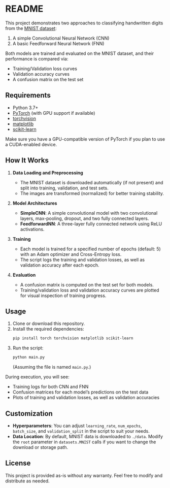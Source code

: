 # README

This project demonstrates two approaches to classifying handwritten digits from the [MNIST dataset](http://yann.lecun.com/exdb/mnist/):
1. A simple Convolutional Neural Network (CNN)
2. A basic Feedforward Neural Network (FNN)

Both models are trained and evaluated on the MNIST dataset, and their performance is compared via:
- Training/Validation loss curves
- Validation accuracy curves
- A confusion matrix on the test set

## Requirements

- Python 3.7+
- [PyTorch](https://pytorch.org/) (with GPU support if available)
- [torchvision](https://pytorch.org/vision/stable/index.html)
- [matplotlib](https://matplotlib.org/)
- [scikit-learn](https://scikit-learn.org/)

Make sure you have a GPU-compatible version of PyTorch if you plan to use a CUDA-enabled device.

## How It Works

1. **Data Loading and Preprocessing**  
   - The MNIST dataset is downloaded automatically (if not present) and split into training, validation, and test sets.
   - The images are transformed (normalized) for better training stability.

2. **Model Architectures**  
   - **SimpleCNN**: A simple convolutional model with two convolutional layers, max-pooling, dropout, and two fully connected layers.
   - **FeedforwardNN**: A three-layer fully connected network using ReLU activations.

3. **Training**  
   - Each model is trained for a specified number of epochs (default: 5) with an Adam optimizer and Cross-Entropy loss.
   - The script logs the training and validation losses, as well as validation accuracy after each epoch.

4. **Evaluation**  
   - A confusion matrix is computed on the test set for both models.
   - Training/validation loss and validation accuracy curves are plotted for visual inspection of training progress.

## Usage

1. Clone or download this repository.
2. Install the required dependencies:
   ```bash
   pip install torch torchvision matplotlib scikit-learn
   ```
3. Run the script:
   ```bash
   python main.py
   ```
   (Assuming the file is named `main.py`.)

During execution, you will see:
- Training logs for both CNN and FNN
- Confusion matrices for each model’s predictions on the test data
- Plots of training and validation losses, as well as validation accuracies

## Customization

- **Hyperparameters**: You can adjust `learning_rate`, `num_epochs`, `batch_size`, and `validation_split` in the script to suit your needs.
- **Data Location**: By default, MNIST data is downloaded to `./data`. Modify the `root` parameter in `datasets.MNIST` calls if you want to change the download or storage path.

## License

This project is provided as-is without any warranty. Feel free to modify and distribute as needed.
